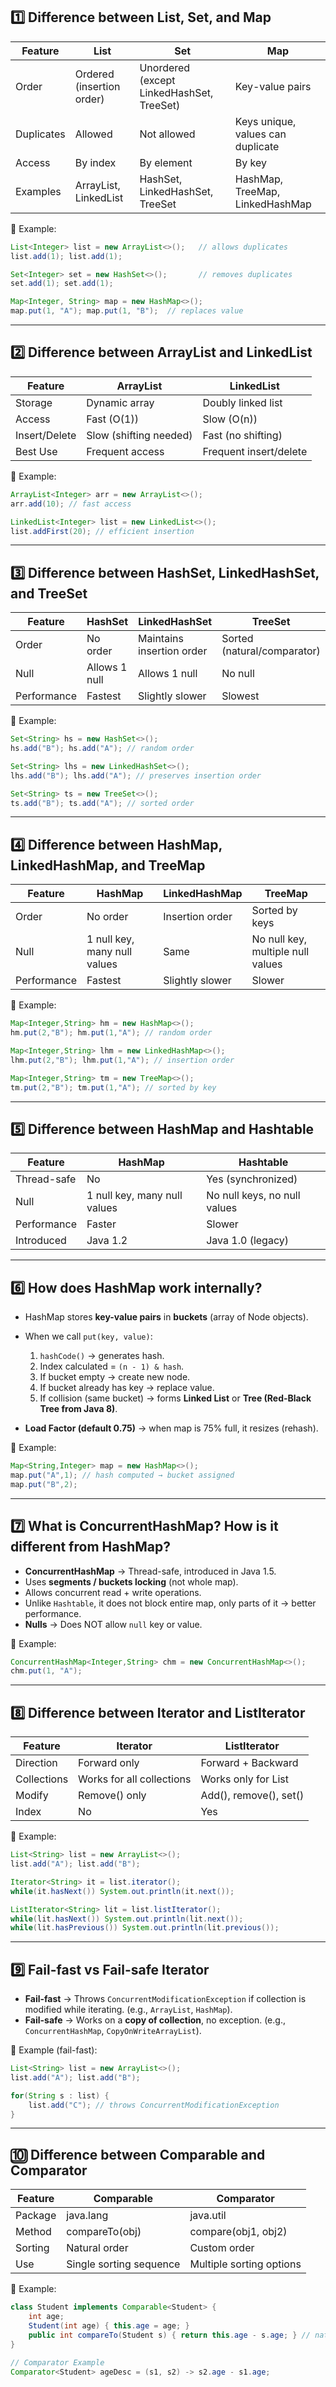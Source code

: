 ## 1️⃣ Difference between List, Set, and Map

| Feature    | List                      | Set                                       | Map                               |
| ---------- | ------------------------- | ----------------------------------------- | --------------------------------- |
| Order      | Ordered (insertion order) | Unordered (except LinkedHashSet, TreeSet) | Key-value pairs                   |
| Duplicates | Allowed                   | Not allowed                               | Keys unique, values can duplicate |
| Access     | By index                  | By element                                | By key                            |
| Examples   | ArrayList, LinkedList     | HashSet, LinkedHashSet, TreeSet           | HashMap, TreeMap, LinkedHashMap   |

🔹 Example:

```java
List<Integer> list = new ArrayList<>();   // allows duplicates
list.add(1); list.add(1);

Set<Integer> set = new HashSet<>();       // removes duplicates
set.add(1); set.add(1);

Map<Integer, String> map = new HashMap<>();
map.put(1, "A"); map.put(1, "B");  // replaces value
```

---

## 2️⃣ Difference between ArrayList and LinkedList

| Feature       | ArrayList              | LinkedList             |
| ------------- | ---------------------- | ---------------------- |
| Storage       | Dynamic array          | Doubly linked list     |
| Access        | Fast (O(1))            | Slow (O(n))            |
| Insert/Delete | Slow (shifting needed) | Fast (no shifting)     |
| Best Use      | Frequent access        | Frequent insert/delete |

🔹 Example:

```java
ArrayList<Integer> arr = new ArrayList<>();
arr.add(10); // fast access

LinkedList<Integer> list = new LinkedList<>();
list.addFirst(20); // efficient insertion
```

---

## 3️⃣ Difference between HashSet, LinkedHashSet, and TreeSet

| Feature     | HashSet       | LinkedHashSet             | TreeSet                     |
| ----------- | ------------- | ------------------------- | --------------------------- |
| Order       | No order      | Maintains insertion order | Sorted (natural/comparator) |
| Null        | Allows 1 null | Allows 1 null             | No null                     |
| Performance | Fastest       | Slightly slower           | Slowest                     |

🔹 Example:

```java
Set<String> hs = new HashSet<>();
hs.add("B"); hs.add("A"); // random order

Set<String> lhs = new LinkedHashSet<>();
lhs.add("B"); lhs.add("A"); // preserves insertion order

Set<String> ts = new TreeSet<>();
ts.add("B"); ts.add("A"); // sorted order
```

---

## 4️⃣ Difference between HashMap, LinkedHashMap, and TreeMap

| Feature     | HashMap                      | LinkedHashMap   | TreeMap                           |
| ----------- | ---------------------------- | --------------- | --------------------------------- |
| Order       | No order                     | Insertion order | Sorted by keys                    |
| Null        | 1 null key, many null values | Same            | No null key, multiple null values |
| Performance | Fastest                      | Slightly slower | Slower                            |

🔹 Example:

```java
Map<Integer,String> hm = new HashMap<>();
hm.put(2,"B"); hm.put(1,"A"); // random order

Map<Integer,String> lhm = new LinkedHashMap<>();
lhm.put(2,"B"); lhm.put(1,"A"); // insertion order

Map<Integer,String> tm = new TreeMap<>();
tm.put(2,"B"); tm.put(1,"A"); // sorted by key
```

---

## 5️⃣ Difference between HashMap and Hashtable

| Feature     | HashMap                      | Hashtable                    |
| ----------- | ---------------------------- | ---------------------------- |
| Thread-safe | No                           | Yes (synchronized)           |
| Null        | 1 null key, many null values | No null keys, no null values |
| Performance | Faster                       | Slower                       |
| Introduced  | Java 1.2                     | Java 1.0 (legacy)            |

---

## 6️⃣ How does HashMap work internally?

* HashMap stores **key-value pairs** in **buckets** (array of Node objects).
* When we call `put(key, value)`:

  1. `hashCode()` → generates hash.
  2. Index calculated = `(n - 1) & hash`.
  3. If bucket empty → create new node.
  4. If bucket already has key → replace value.
  5. If collision (same bucket) → forms **Linked List** or **Tree (Red-Black Tree from Java 8)**.
* **Load Factor (default 0.75)** → when map is 75% full, it resizes (rehash).

🔹 Example:

```java
Map<String,Integer> map = new HashMap<>();
map.put("A",1); // hash computed → bucket assigned
map.put("B",2);
```

---

## 7️⃣ What is ConcurrentHashMap? How is it different from HashMap?

* **ConcurrentHashMap** → Thread-safe, introduced in Java 1.5.
* Uses **segments / buckets locking** (not whole map).
* Allows concurrent read + write operations.
* Unlike `Hashtable`, it does not block entire map, only parts of it → better performance.
* **Nulls** → Does NOT allow `null` key or value.

🔹 Example:

```java
ConcurrentHashMap<Integer,String> chm = new ConcurrentHashMap<>();
chm.put(1, "A");
```

---

## 8️⃣ Difference between Iterator and ListIterator

| Feature     | Iterator                  | ListIterator           |
| ----------- | ------------------------- | ---------------------- |
| Direction   | Forward only              | Forward + Backward     |
| Collections | Works for all collections | Works only for List    |
| Modify      | Remove() only             | Add(), remove(), set() |
| Index       | No                        | Yes                    |

🔹 Example:

```java
List<String> list = new ArrayList<>();
list.add("A"); list.add("B");

Iterator<String> it = list.iterator();
while(it.hasNext()) System.out.println(it.next());

ListIterator<String> lit = list.listIterator();
while(lit.hasNext()) System.out.println(lit.next());
while(lit.hasPrevious()) System.out.println(lit.previous());
```

---

## 9️⃣ Fail-fast vs Fail-safe Iterator

* **Fail-fast** → Throws `ConcurrentModificationException` if collection is modified while iterating. (e.g., `ArrayList`, `HashMap`).
* **Fail-safe** → Works on a **copy of collection**, no exception. (e.g., `ConcurrentHashMap`, `CopyOnWriteArrayList`).

🔹 Example (fail-fast):

```java
List<String> list = new ArrayList<>();
list.add("A"); list.add("B");

for(String s : list) {
    list.add("C"); // throws ConcurrentModificationException
}
```

---

## 🔟 Difference between Comparable and Comparator

| Feature | Comparable              | Comparator               |
| ------- | ----------------------- | ------------------------ |
| Package | java.lang               | java.util                |
| Method  | compareTo(obj)          | compare(obj1, obj2)      |
| Sorting | Natural order           | Custom order             |
| Use     | Single sorting sequence | Multiple sorting options |

🔹 Example:

```java
class Student implements Comparable<Student> {
    int age;
    Student(int age) { this.age = age; }
    public int compareTo(Student s) { return this.age - s.age; } // natural order
}

// Comparator Example
Comparator<Student> ageDesc = (s1, s2) -> s2.age - s1.age;
